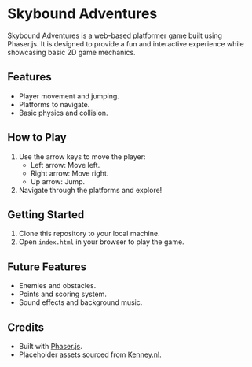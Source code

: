 # Skybound Adventures

Skybound Adventures is a web-based platformer game built using Phaser.js. It is designed to provide a fun and interactive experience while showcasing basic 2D game mechanics.

## Features
- Player movement and jumping.
- Platforms to navigate.
- Basic physics and collision.

## How to Play
1. Use the arrow keys to move the player:
   - Left arrow: Move left.
   - Right arrow: Move right.
   - Up arrow: Jump.
2. Navigate through the platforms and explore!

## Getting Started
1. Clone this repository to your local machine.
2. Open `index.html` in your browser to play the game.

## Future Features
- Enemies and obstacles.
- Points and scoring system.
- Sound effects and background music.

## Credits
- Built with [Phaser.js](https://phaser.io/).
- Placeholder assets sourced from [Kenney.nl](https://kenney.nl/assets).